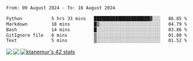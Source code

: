 <!--START_SECTION:waka-->

```txt
From: 09 August 2024 - To: 16 August 2024

Python           5 hrs 33 mins   █████████████████████▓░░░   86.85 %
Markdown         18 mins         █▒░░░░░░░░░░░░░░░░░░░░░░░   04.79 %
Bash             14 mins         █░░░░░░░░░░░░░░░░░░░░░░░░   03.86 %
GitIgnore file   6 mins          ▒░░░░░░░░░░░░░░░░░░░░░░░░   01.80 %
Text             5 mins          ▒░░░░░░░░░░░░░░░░░░░░░░░░   01.52 %
```

<!--END_SECTION:waka-->
<a href="https://github.com/anuraghazra/github-readme-stats">
  <img align="left" src="https://github-readme-stats.vercel.app/api?username=Tanesan&count_private=true&show_icons=true" />
<img align="left" src="https://github-readme-stats.vercel.app/api/top-langs/?username=Tanesan" />
</a>

[![ktanemur's 42 stats](https://badge42.vercel.app/api/v2/cl1wslf6s002109l771rng2w8/stats?cursusId=21&coalitionId=62)](https://github.com/JaeSeoKim/badge42)
